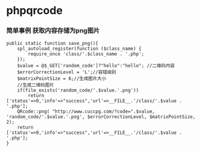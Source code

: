 # phpqrcode
### 简单事例 获取内容存储为png图片
    public static function save_png(){
        spl_autoload_register(function ($class_name) {
            require_once 'class/'.$class_name . '.php';
        });
        $value = @$_GET['random_code']?"hello":"hello"; //二维码内容
        $errorCorrectionLevel = 'L';//容错级别
        $matrixPointSize = 6;//生成图片大小
        //生成二维码图片
        if(file_exists('random_code/'.$value.'.png'))
            return ['status'=>0,'info'=>"success",'url'=>__FILE__.'/class/'.$value . '.php'];
        QRcode::png( "http://www.cuccpg.com/?code=".$value, 'random_code/'.$value.'.png', $errorCorrectionLevel, $matrixPointSize, 2);
        return ['status'=>0,'info'=>"success",'url'=>__FILE__.'/class/'.$value . '.php'];
    }